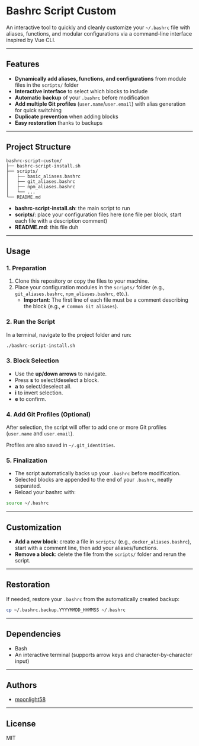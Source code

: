 # Bashrc Script Custom

An interactive tool to quickly and cleanly customize your `~/.bashrc` file with aliases, functions, and modular configurations via a command-line interface inspired by Vue CLI.

---

## Features

- **Dynamically add aliases, functions, and configurations** from module files in the `scripts/` folder
- **Interactive interface** to select which blocks to include
- **Automatic backup** of your `.bashrc` before modification
- **Add multiple Git profiles** (`user.name`/`user.email`) with alias generation for quick switching
- **Duplicate prevention** when adding blocks
- **Easy restoration** thanks to backups

---

## Project Structure

```
bashrc-script-custom/
├── bashrc-script-install.sh
├── scripts/
│   ├── basic_aliases.bashrc
│   ├── git_aliases.bashrc
│   ├── npm_aliases.bashrc
│   └── ... 
└── README.md
```

- **bashrc-script-install.sh**: the main script to run
- **scripts/**: place your configuration files here (one file per block, start each file with a description comment)
- **README.md**: this file duh

---

## Usage

### 1. Preparation

1. Clone this repository or copy the files to your machine.
2. Place your configuration modules in the `scripts/` folder (e.g., `git_aliases.bashrc`, `npm_aliases.bashrc`, etc.).
   - **Important**: The first line of each file must be a comment describing the block (e.g., `# Common Git aliases`).

### 2. Run the Script

In a terminal, navigate to the project folder and run:

```bash
./bashrc-script-install.sh
```

### 3. Block Selection

- Use the **up/down arrows** to navigate.
- Press **s** to select/deselect a block.
- **a** to select/deselect all.
- **i** to invert selection.
- **e** to confirm.

### 4. Add Git Profiles (Optional)

After selection, the script will offer to add one or more Git profiles (`user.name` and `user.email`).

Profiles are also saved in `~/.git_identities`.

### 5. Finalization

- The script automatically backs up your `.bashrc` before modification.
- Selected blocks are appended to the end of your `.bashrc`, neatly separated.
- Reload your bashrc with:

```bash
source ~/.bashrc
```

---

## Customization

- **Add a new block**: create a file in `scripts/` (e.g., `docker_aliases.bashrc`), start with a comment line, then add your aliases/functions.
- **Remove a block**: delete the file from the `scripts/` folder and rerun the script.

---

## Restoration

If needed, restore your `.bashrc` from the automatically created backup:

```bash
cp ~/.bashrc.backup.YYYYMMDD_HHMMSS ~/.bashrc
```

---

## Dependencies

- Bash
- An interactive terminal (supports arrow keys and character-by-character input)

---

## Authors

- [moonlight58](https://github.com/moonlight58)

---

## License

MIT